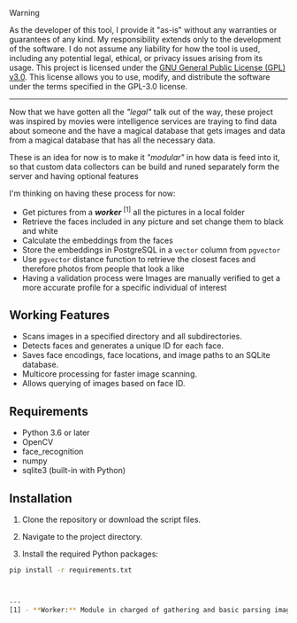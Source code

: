 > [!warning]
>As the developer of this tool, I provide it "as-is" without any warranties or guarantees of any kind. My responsibility extends only to the development  of the software. I do not assume any liability for how the tool is used, including any potential legal, ethical, or privacy issues arising from its usage.
> This project is licensed under the [GNU General Public License (GPL) v3.0](https://www.gnu.org/licenses/gpl-3.0.html). This license allows you to use, modify, and distribute the software under the terms specified in the GPL-3.0 license.

---

Now that we have gotten all the _"legal"_ talk out of  the way, these project was inspired by movies were intelligence services are traying to find data about someone and the have a magical database that gets images and data from a magical database that has all the necessary data. 

These is an idea for now is to make it _"modular"_ in how data is feed into it, so that custom data collectors can be build and runed separately form the server and having optional features

I'm thinking on having these process for now:
- Get pictures from a **_worker_** $^{[1]}$ all the pictures in a local folder
- Retrieve the faces included in any picture and set change them to black and white
- Calculate the embeddings from the faces
- Store the embeddings in PostgreSQL in a `vector` column from `pgvector`
- Use `pgvector` distance function to retrieve the closest faces and therefore photos from people that look a like
- Having a validation process were Images are manually verified to get a more accurate profile for a specific individual of interest 

## Working Features

- Scans images in a specified directory and all subdirectories.
- Detects faces and generates a unique ID for each face.
- Saves face encodings, face locations, and image paths to an SQLite database.
- Multicore processing for faster image scanning.
- Allows querying of images based on face ID.

## Requirements

- Python 3.6 or later
- OpenCV
- face_recognition
- numpy
- sqlite3 (built-in with Python)

## Installation

1. Clone the repository or download the script files.

2. Navigate to the project directory.

3. Install the required Python packages:

```bash
pip install -r requirements.txt



---
[1] - **Worker:** Module in charged of gathering and basic parsing images and sending them to the server.
